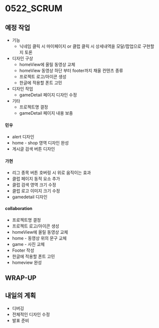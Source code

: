 # 0522_SCRUM

## 예정 작업
- 기능
  - 닉네임 클릭 시 마이페이지 or 클럽 클릭 시 상세내역을 모달/팝업으로 구현할 지 토론
- 디자인 구상
  - homeView에 올릴 동영상 교체
  - homeView 동영상 하단 부터 footer까지 채울 컨텐츠 종류
  - 프로젝트 로고/아이콘 생성
  - 한글에 적용할 폰트 고민
- 디자인 작업
  - gameDetail 페이지 디자인 수정
- 기타
  - 프로젝트명 결정
  - gameDetail 페이지 내용 보충

#### 민우
- alert 디자인
- home - shop 영역 디자인 완성
- 게시글 검색 버튼 디자인


#### 가현
- 리그 종목 버튼 호버링 시 위로 움직이는 효과
- 클럽 페이지 동적 요소 추가
- 클럽 검색 영역 크기 수정
- 클럽 로고 이미지 크기 수정
- gamedetail 디자인 


#### collaboration
- 프로젝트명 결정
- 프로젝트 로고/아이콘 생성
- homeView에 올릴 동영상 교체
- home - 동영상 위의 문구 교체
- game - 사진 교체
- Footer 작성
- 한글에 적용할 폰트 고민
- homeview 완성

## WRAP-UP



## 내일의 계획
- 디버깅
- 전체적인 디자인 수정
- 발표 준비